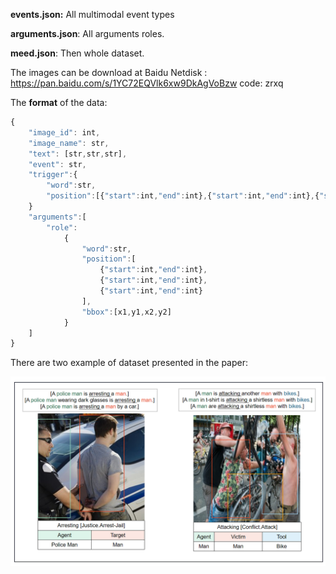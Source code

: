 



**events.json:**  All multimodal event types

**arguments.json**: All arguments roles.

**meed.json**: Then whole dataset.



The images can be download at Baidu Netdisk : https://pan.baidu.com/s/1YC72EQVlk6xw9DkAgVoBzw  code: zrxq



The **format** of the data:

```js
{
	"image_id": int,
	"image_name": str,
	"text": [str,str,str],
	"event": str,
	"trigger":{
		"word":str,
		"position":[{"start":int,"end":int},{"start":int,"end":int},{"start":int,"end":int}]
	}
	"arguments":[
		"role":
            {
                "word":str,
                "position":[
                    {"start":int,"end":int},
                    {"start":int,"end":int},
                    {"start":int,"end":int}
                ],
                "bbox":[x1,y1,x2,y2]
            }
	]
}
```



There are two example of dataset presented in the paper:

<img src="https://github.com/a670531899/MEED/blob/main/data.png" alt="datas" style="zoom:50%;" />



